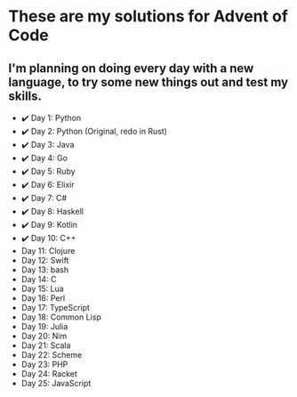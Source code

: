 # These are my solutions for Advent of Code

## I'm planning on doing every day with a new language, to try some new things out and test my skills.

* ✔️ Day 1: Python
* ✔️ Day 2: Python (Original, redo in Rust)
* ✔️ Day 3: Java
* ✔️ Day 4: Go
* ✔️ Day 5: Ruby
* ✔️ Day 6: Elixir
* ✔️ Day 7: C#
* ✔️ Day 8: Haskell
* ✔️ Day 9: Kotlin
* ✔️ Day 10: C++
* Day 11: Clojure
* Day 12: Swift
* Day 13: bash
* Day 14: C
* Day 15: Lua
* Day 16: Perl
* Day 17: TypeScript
* Day 18: Common Lisp
* Day 19: Julia
* Day 20: Nim
* Day 21: Scala
* Day 22: Scheme
* Day 23: PHP
* Day 24: Racket
* Day 25: JavaScript
